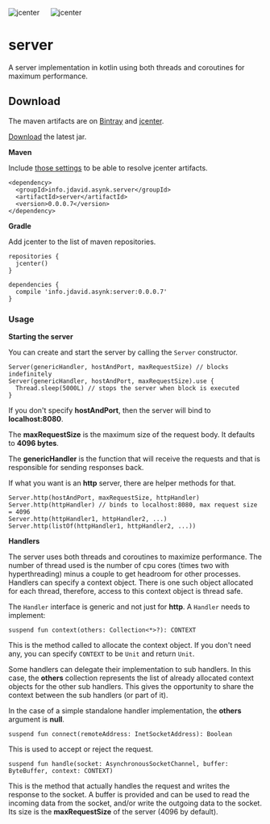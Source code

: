 ![jcenter](https://img.shields.io/badge/_jcenter_-0.0.0.7-6688ff.png?style=flat) &#x2003; ![jcenter](https://img.shields.io/badge/_Tests_-1/1-green.png?style=flat)
# server
A server implementation in kotlin using both threads and coroutines for maximum performance.

## Download ##

The maven artifacts are on [Bintray](https://bintray.com/programingjd/maven/info.jdavid.asynk.server/view)
and [jcenter](https://bintray.com/search?query=info.jdavid.asynk.server).

[Download](https://bintray.com/artifact/download/programingjd/maven/info/jdavid/asynk/server/0.0.0.7/server-0.0.0.7.jar) the latest jar.

__Maven__

Include [those settings](https://bintray.com/repo/downloadMavenRepoSettingsFile/downloadSettings?repoPath=%2Fbintray%2Fjcenter)
 to be able to resolve jcenter artifacts.
```
<dependency>
  <groupId>info.jdavid.asynk.server</groupId>
  <artifactId>server</artifactId>
  <version>0.0.0.7</version>
</dependency>
```
__Gradle__

Add jcenter to the list of maven repositories.
```
repositories {
  jcenter()
}
```
```
dependencies {
  compile 'info.jdavid.asynk:server:0.0.0.7'
}
```

### Usage ###

__Starting the server__

You can create and start the server by calling the ```Server``` constructor.

```
Server(genericHandler, hostAndPort, maxRequestSize) // blocks indefinitely
Server(genericHandler, hostAndPort, maxRequestSize).use {
  Thread.sleep(5000L) // stops the server when block is executed
}
```

If you don't specify **hostAndPort**, then the server will bind to **localhost:8080**.

The **maxRequestSize** is the maximum size of the request body. It defaults to **4096 bytes**.

The **genericHandler** is the function that will receive the requests and that is responsible for
sending responses back.


If what you want is an **http** server, there are helper methods for that.

```
Server.http(hostAndPort, maxRequestSize, httpHandler)
Server.http(httpHandler) // binds to localhost:8080, max request size = 4096
Server.http(httpHandler1, httpHandler2, ...)
Server.http(listOf(httpHandler1, httpHandler2, ...))
```

__Handlers__

The server uses both threads and coroutines to maximize performance.
The number of thread used is the number of cpu cores (times two with hyperthreading) minus a couple to get
headroom for other processes.
Handlers can specify a context object. There is one such object allocated for each thread, therefore, access
to this context object is thread safe.

The ```Handler``` interface is generic and not just for **http**.
A ```Handler``` needs to implement:

```
suspend fun context(others: Collection<*>?): CONTEXT
```

This is the method called to allocate the context object. If you don't need any, you can specify
```CONTEXT``` to be ```Unit``` and return ```Unit```.

Some handlers can delegate their implementation to sub handlers. In this case, the **others** collection
represents the list of already allocated context objects for the other sub handlers. This gives the
opportunity to share the context between the sub handlers (or part of it).

In the case of a simple standalone handler implementation, the **others** argument is **null**.

```
suspend fun connect(remoteAddress: InetSocketAddress): Boolean
```

This is used to accept or reject the request.

```
suspend fun handle(socket: AsynchronousSocketChannel, buffer: ByteBuffer, context: CONTEXT)
```

This is the method that actually handles the request and writes the response to the socket.
A buffer is provided and can be used to read the incoming data from the socket,
and/or write the outgoing data to the socket.
Its size is the **maxRequestSize** of the server (4096 by default).